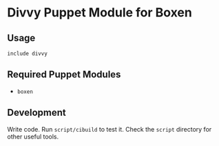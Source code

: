 # Divvy Puppet Module for Boxen

## Usage

```puppet
include divvy
```

## Required Puppet Modules

* `boxen`

## Development

Write code. Run `script/cibuild` to test it. Check the `script`
directory for other useful tools.
